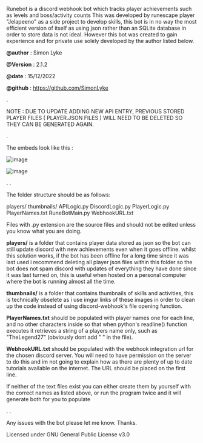 Runebot is a discord webhook bot which tracks player achievements such as levels and boss/activity counts
This was developed by runescape player "Jelapeeno" as a side project to develop skills, this bot is in no way the
most efficient version of itself as using json rather than an SQLite database in order to store data is not ideal.
However this bot was created to gain experience and for private use solely developed by the author listed below.

**@author** : Simon Lyke

**@Version** : 2.1.2

**@date** : 15/12/2022

**@github** : https://github.com/SimonLyke

.

NOTE : DUE TO UPDATE ADDING NEW API ENTRY, PREVIOUS STORED PLAYER FILES ( PLAYER.JSON FILES ) WILL NEED TO BE DELETED SO THEY CAN BE GENERATED AGAIN.

.

The embeds look like this : 

![image](https://user-images.githubusercontent.com/94386835/203864429-1a84cf62-6921-4b29-a6fe-f271e460b565.png)

![image](https://user-images.githubusercontent.com/94386835/203864532-c700ef2d-ab71-40ac-9fa3-4611c4008aac.png)

.
.

The folder structure should be as follows:

players/
thumbnails/
APILogic.py
DiscordLogic.py
PlayerLogic.py
PlayerNames.txt
RuneBotMain.py
WebhookURL.txt

Files with .py extension are the source files and should not be edited unless you know what you are doing.

**players/** is a folder that contains player data stored as json so the bot can still update discord with new achievements even when it goes offline. 
whilst this solution works, if the bot has been offline for a long time since it was last used i recommend deleting all player json files within this folder
so the bot does not spam discord with updates of everything they have done since it was last turned on, this is useful when hosted on a personal computer
where the bot is running almost all the time.

**thumbnails/** is a folder that contains thumbnails of skills and activities, this is technically obselete as i use imgur links of these images 
in order to clean up the code instead of using discord-webhook's file opening function. 

**PlayerNames.txt** should be populated with player names one for each line, and no other characters inside so that when python's readline() function executes it retrieves
a string of a players name only, such as "TheLegend27" (obviously dont add " " in the file).

**WebhookURL.txt** should be populated with the webhook integration url for the chosen discord server. You will need to have permission on the server to do this
and im not going to explain how as there are plenty of up to date tutorials available on the internet. The URL should be placed on the first line.

If neither of the text files exist you can either create them by yourself with the correct names as listed above, or run the program twice and it will generate both
for you to populate

.
.

Any issues with the bot please let me know. Thanks.

Licensed under GNU General Public License v3.0
